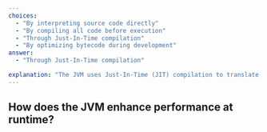 ```yaml
---
choices:
  - "By interpreting source code directly"
  - "By compiling all code before execution"
  - "Through Just-In-Time compilation"
  - "By optimizing bytecode during development"
answer:
  - "Through Just-In-Time compilation"

explanation: "The JVM uses Just-In-Time (JIT) compilation to translate bytecode into native machine code on the fly, improving execution speed."
---
```


## How does the JVM enhance performance at runtime?
